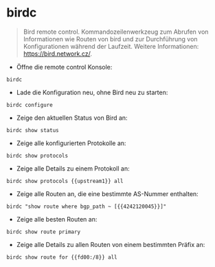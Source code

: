 # birdc

> Bird remote control.
> Kommandozeilenwerkzeug zum Abrufen von Informationen wie Routen von bird und zur Durchführung von Konfigurationen während der Laufzeit.
> Weitere Informationen: <https://bird.network.cz/>.

- Öffne die remote control Konsole:

`birdc`

- Lade die Konfiguration neu, ohne Bird neu zu starten:

`birdc configure`

- Zeige den aktuellen Status von Bird an:

`birdc show status`

- Zeige alle konfigurierten Protokolle an:

`birdc show protocols`

- Zeige alle Details zu einem Protokoll an:

`birdc show protocols {{upstream1}} all`

- Zeige alle Routen an, die eine bestimmte AS-Nummer enthalten:

`birdc "show route where bgp_path ~ [{{4242120045}}]"`

- Zeige alle besten Routen an:

`birdc show route primary`

- Zeige alle Details zu allen Routen von einem bestimmten Präfix an:

`birdc show route for {{fd00:/8}} all`
